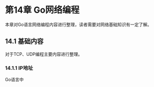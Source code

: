 # 第14章 Go网络编程

本章对Go语言网络编程内容进行整理，读者需要对网络基础知识有一定了解。



## 14.1 基础内容

对于TCP、UDP编程主要内容进行整理。



### 14.1.1 IP地址

Go语言中